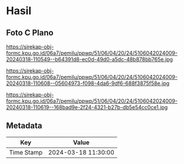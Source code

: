 # Hasil

## Foto C Plano

https://sirekap-obj-formc.kpu.go.id/06a7/pemilu/ppwp/51/06/04/20/24/5106042024009-20240318-110549--b64391d8-ec0d-49d0-a5dc-48b878bb765e.jpg

https://sirekap-obj-formc.kpu.go.id/06a7/pemilu/ppwp/51/06/04/20/24/5106042024009-20240318-110608--05604973-f098-4da6-9df6-688f3875f58e.jpg

https://sirekap-obj-formc.kpu.go.id/06a7/pemilu/ppwp/51/06/04/20/24/5106042024009-20240318-110619--168bad9e-2f24-4321-b27b-db5e54cc0ce1.jpg


## Metadata

| Key        | Value               |
| ---------- | ------------------- |
| Time Stamp | 2024-03-18 11:30:00 |



